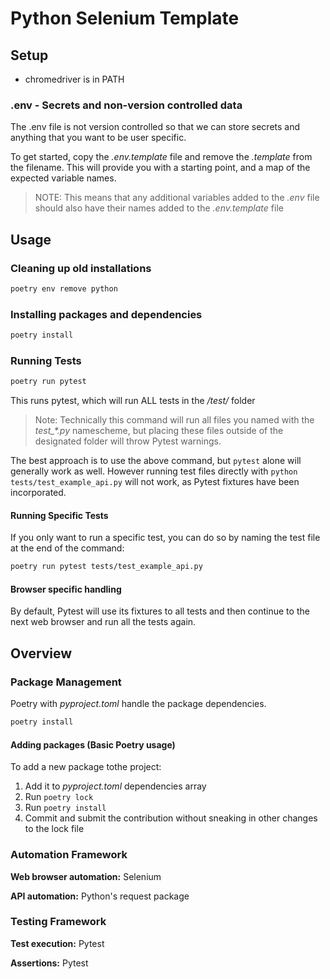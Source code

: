 # Python Selenium Template

## Setup

* chromedriver is in PATH

### .env - Secrets and non-version controlled data

The .env file is not version controlled so that we can store secrets and anything that you want to be user specific.

To get started, copy the *.env.template* file and remove the *.template* from the filename. This will provide you with a starting point, and a map of the expected variable names.

> NOTE: This means that any additional variables added to the *.env* file should also have their names added to the *.env.template* file

## Usage

### Cleaning up old installations

```bash
poetry env remove python
```

### Installing packages and dependencies

```bash
poetry install
```

### Running Tests

```bash
poetry run pytest
```

This runs pytest, which will run ALL tests in the */test/* folder

> Note: Technically this command will run all files you named with the *test_\*.py* namescheme, but placing these files  outside of the designated folder will throw Pytest warnings.

The best approach is to use the above command, but `pytest` alone will generally work as well. However running test files directly with `python tests/test_example_api.py` will not work, as Pytest fixtures have been incorporated.

#### Running Specific Tests

If you only want to run a specific test, you can do so by naming the test file at the end of the command:

```bash
poetry run pytest tests/test_example_api.py
```

#### Browser specific handling

By default, Pytest will use its fixtures to all tests and then continue to the next web browser and run all the tests again.

## Overview

### Package Management

Poetry with *pyproject.toml* handle the package dependencies.

```bash
poetry install
```

#### Adding packages (Basic Poetry usage)

To add a new package tothe project:

1. Add it to *pyproject.toml* dependencies array
2. Run `poetry lock`
3. Run `poetry install`
4. Commit and submit the contribution without sneaking in other changes to the lock file

### Automation Framework

**Web browser automation:** Selenium

**API automation:** Python's request package

### Testing Framework

**Test execution:** Pytest

**Assertions:** Pytest
